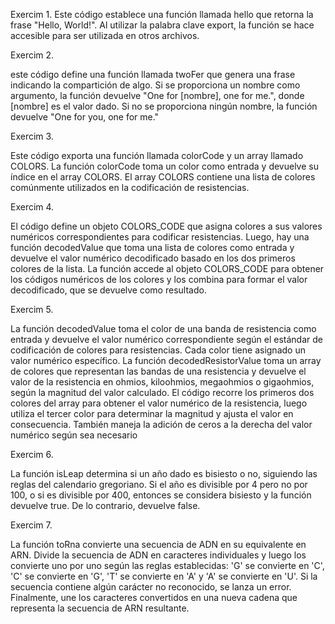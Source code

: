 Exercim 1.
Este código establece una función llamada hello que retorna la frase "Hello, World!". Al utilizar la palabra clave export, la función se hace accesible para ser utilizada en otros archivos.

Exercim 2.

este código define una función llamada twoFer que genera una frase indicando la compartición de algo. Si se proporciona un nombre como argumento, la función devuelve "One for [nombre], one for me.", donde [nombre] es el valor dado. Si no se proporciona ningún nombre, la función devuelve "One for you, one for me."

Exercim 3.

Este código exporta una función llamada colorCode y un array llamado COLORS. La función colorCode toma un color como entrada y devuelve su índice en el array COLORS. El array COLORS contiene una lista de colores comúnmente utilizados en la codificación de resistencias. 

Exercim 4.

El código define un objeto COLORS_CODE que asigna colores a sus valores numéricos correspondientes para codificar resistencias. Luego, hay una función decodedValue que toma una lista de colores como entrada y devuelve el valor numérico decodificado basado en los dos primeros colores de la lista. La función accede al objeto COLORS_CODE para obtener los códigos numéricos de los colores y los combina para formar el valor decodificado, que se devuelve como resultado.

Exercim 5.

La función decodedValue toma el color de una banda de resistencia como entrada y devuelve el valor numérico correspondiente según el estándar de codificación de colores para resistencias. Cada color tiene asignado un valor numérico específico.
La función decodedResistorValue toma un array de colores que representan las bandas de una resistencia y devuelve el valor de la resistencia en ohmios, kiloohmios, megaohmios o gigaohmios, según la magnitud del valor calculado. El código recorre los primeros dos colores del array para obtener el valor numérico de la resistencia, luego utiliza el tercer color para determinar la magnitud y ajusta el valor en consecuencia. También maneja la adición de ceros a la derecha del valor numérico según sea necesario

Exercim 6.

La función isLeap determina si un año dado es bisiesto o no, siguiendo las reglas del calendario gregoriano. Si el año es divisible por 4 pero no por 100, o si es divisible por 400, entonces se considera bisiesto y la función devuelve true. De lo contrario, devuelve false.

Exercim 7.

La función toRna convierte una secuencia de ADN en su equivalente en ARN. Divide la secuencia de ADN en caracteres individuales y luego los convierte uno por uno según las reglas establecidas: 'G' se convierte en 'C', 'C' se convierte en 'G', 'T' se convierte en 'A' y 'A' se convierte en 'U'. Si la secuencia contiene algún carácter no reconocido, se lanza un error. Finalmente, une los caracteres convertidos en una nueva cadena que representa la secuencia de ARN resultante.
